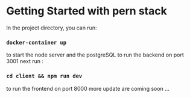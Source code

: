 # Getting Started with pern stack
In the project directory, you can run:
### `docker-container up`
to start the node server and the postgreSQL 
to run the backend on port 3001 
next run :
### `cd client && npm run dev`
to run the frontend on port 8000 
more update are coming soon ...
